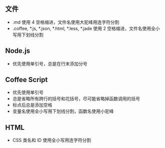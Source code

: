 ## 文件

* .md 使用 4 空格缩进，文件名使用大驼峰用连字符分割
* .coffee, *.js, *.json, *.html, *.less, *.jade 使用 2 空格缩进，文件名使用全小写用下划线分割

## Node.js

* 优先使用单引号，总是在行末添加分号

## Coffee Script

* 优先使用单引号
* 总是省略所有跨行的括号和花括号，尽可能省略掉函数调用的括号
* 标点后总是添加空格
* 变量名使用全小写用下划线分割，函数名使用小驼峰

## HTML

* CSS 类名和 ID 使用全小写用连字符分割
